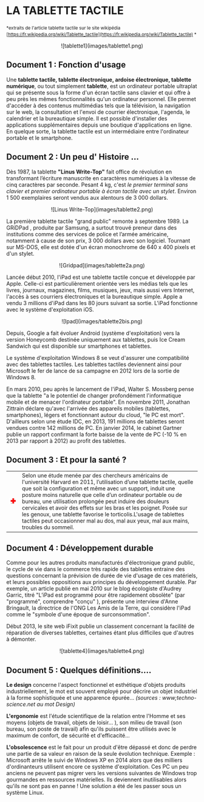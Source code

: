 

# LA TABLETTE TACTILE

<small> *extraits de l'article tablette tactile sur le site wikipédia [https://fr.wikipedia.org/wiki/Tablette_tactile](https://fr.wikipedia.org/wiki/Tablette_tactile) *</small>

<center>
![tablette1](images/tablette1.png)
</center>

## Document 1 : Fonction d'usage 

Une **tablette tactile, tablette électronique, ardoise électronique, tablette numérique**, ou tout simplement **tablette**, 
est un ordinateur portable ultraplat qui se présente sous la forme d'un écran tactile sans clavier et qui offre à peu 
près les mêmes fonctionnalités qu'un ordinateur personnel. Elle permet d'accéder à des contenus multimédias tels que la télévision, 
la navigation sur le web, la consultation et l'envoi de courrier électronique, l'agenda, le calendrier et la bureautique simple. 
Il est possible d'installer des applications supplémentaires depuis une boutique d'applications en ligne. En quelque sorte, 
la tablette tactile est un intermédiaire entre l'ordinateur portable et le smartphone.

## Document 2 : Un peu d' Histoire ...

Dès 1987, la tablette **"Linus Write-Top"**  fait office de révolution en transformant l’écriture manuscrite en caractères numériques 
à la vitesse de cinq caractères par seconde. Pesant 4 kg, c'est *le premier terminal sans clavier et premier ordinateur portable à 
écran tactile avec un stylet*. Environ 1 500 exemplaires seront vendus aux alentours de 3 000 dollars.

<center>
![Linus Write-Top](images/tablette2.png)
</center>

La première tablette tactile "grand public" remonte à septembre 1989. La GRiDPad , produite par Samsung, a surtout trouvé preneur dans des institutions comme des services de police et l’armée américaine, notamment à cause de son prix, 3 000 dollars avec son logiciel. Tournant sur MS-DOS, elle est dotée d'un écran monochrome de 640 x 400 pixels et d'un stylet.

<center>
![Gridpad](images/tablette2a.png)
</center>

Lancée début 2010, l'iPad est une tablette tactile conçue et développée par Apple. Celle-ci est particulièrement orientée vers les médias tels que les livres, journaux, magazines, films, musiques, jeux, mais aussi vers Internet, l'accès à ses courriers électroniques et la bureautique simple.  Apple a vendu 3 millions d'iPad dans les 80 jours suivant sa sortie. L'iPad fonctionne avec le système d'exploitation iOS.

<center>
![Ipad](images/tablette2bis.png)
</center>

Depuis, Google a fait évoluer Android (système d'exploitation) vers la version Honeycomb destinée uniquement aux tablettes, puis Ice Cream Sandwich
 qui est disponible sur smartphones et tablettes.

Le système d'exploitation Windows 8 se veut d'assurer une compatibilité avec des tablettes tactiles. Les tablettes tactiles deviennent ainsi pour Microsoft le fer de lance de sa campagne en 2012 lors de la sortie de Windows 8.

En mars 2010, peu après le lancement de l'iPad, Walter S. Mossberg  pense que la tablette "a le potentiel de changer profondément l'informatique mobile et de menacer l'ordinateur portable".   En novembre 2011, Jonathan Zittrain déclare qu'avec l'arrivée des appareils mobiles (tablettes, smartphones), légers et fonctionnant autour du cloud, "le PC est mort". D'ailleurs selon une étude IDC, en 2013, 191 millions de tablettes seront vendues contre 142 millions de PC. En janvier 2014, le cabinet Gartner publie un rapport confirmant la forte baisse de la vente de PC (-10 % en 2013 par rapport à 2012) au profit des tablettes.

## Document 3 : Et pour la santé ?

|  |  |
|--|--|
|![tablette3](images/tablette3.png)| Selon une étude menée par des chercheurs américains de l'université Harvard en 2011,  l’utilisation d’une tablette tactile, quelle que soit la configuration et même avec un support, induit une posture moins naturelle que celle d’un ordinateur portable ou de bureau, une utilisation prolongée peut induire des douleurs cervicales et avoir des effets sur les bras et les poignet. Posée sur les genoux, une tablette favorise le torticolis.L'usage de tablettes tactiles peut occasionner mal au dos, mal aux yeux, mal aux mains, troubles du sommeil. |


## Document 4 : Développement durable

Comme pour les autres produits manufacturés d'électronique grand public, le cycle de vie dans le commerce très rapide des tablettes entraine des questions concernant la prévision de durée de vie d'usage de ces matériels, et leurs possibles oppositions aux principes du développement durable. Par exemple, un article publié en mai 2010 sur le blog écologiste d'Audrey Garric, titré  "L’iPad est programmé pour être rapidement obsolète" (par "programmé", comprendre "conçu" ), présente une interview d'Anne Bringault, la directrice de l'ONG Les Amis de la Terre, qui considère l'iPad comme le "symbole d'une époque de surconsommation".

Début 2013, le site web iFixit publie un classement concernant la facilité de réparation de diverses tablettes, certaines étant plus difficiles que d'autres à démonter.

<center>
![tablette4](images/tablette4.png)
</center>

## Document 5 : Quelques définitions....


**Le design**  concerne l'aspect fonctionnel et esthétique d'objets produits industriellement, le mot est souvent employé pour décrire un objet industriel à la forme sophistiquée et une apparence épurée...    *(sources : www;techno-science.net  au mot Design)*

**L'ergonomie** est l'étude scientifique de la relation entre l'Homme et ses moyens (objets de travail, objets de loisir... ), son milieu de travail (son bureau, son poste de travail) afin qu'ils puissent être utilisés avec le maximum de confort, de sécurité et d'efficacité...

**L'obsolescence** est le fait pour un produit d'être dépassé et donc de perdre une partie de sa valeur en raison de la seule évolution technique. Exemple : Microsoft arrête le suivi de Windows XP en 2014 alors que des milliers d'ordinanteurs utilisent encore ce système d'exploitation. Ces PC un peu anciens ne peuvent pas migrer vers les versions suivantes de Windows trop gourmandes en ressources matérielles. Ils deviennent inutilisables alors qu'ils ne sont pas en panne ! Une solution a été de les passer sous un système Linux.

